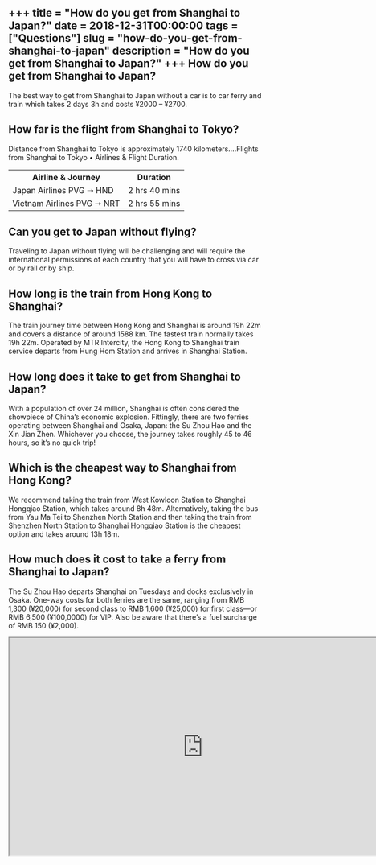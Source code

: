 +++
title = "How do you get from Shanghai to Japan?"
date = 2018-12-31T00:00:00
tags = ["Questions"]
slug = "how-do-you-get-from-shanghai-to-japan"
description = "How do you get from Shanghai to Japan?"
+++
How do you get from Shanghai to Japan?
--------------------------------------

The best way to get from Shanghai to Japan without a car is to car ferry and train which takes 2 days 3h and costs ¥2000 – ¥2700.

How far is the flight from Shanghai to Tokyo?
---------------------------------------------

Distance from Shanghai to Tokyo is approximately 1740 kilometers….Flights from Shanghai to Tokyo • Airlines &amp; Flight Duration.

<table><tr><th>Airline &amp; Journey</th><th>Duration</th></tr><tr><td>Japan Airlines PVG ➝ HND</td><td>2 hrs 40 mins</td></tr><tr><td>Vietnam Airlines PVG ➝ NRT</td><td>2 hrs 55 mins</td></tr></table>

Can you get to Japan without flying?
------------------------------------

Traveling to Japan without flying will be challenging and will require the international permissions of each country that you will have to cross via car or by rail or by ship.

How long is the train from Hong Kong to Shanghai?
-------------------------------------------------

The train journey time between Hong Kong and Shanghai is around 19h 22m and covers a distance of around 1588 km. The fastest train normally takes 19h 22m. Operated by MTR Intercity, the Hong Kong to Shanghai train service departs from Hung Hom Station and arrives in Shanghai Station.

How long does it take to get from Shanghai to Japan?
----------------------------------------------------

With a population of over 24 million, Shanghai is often considered the showpiece of China’s economic explosion. Fittingly, there are two ferries operating between Shanghai and Osaka, Japan: the Su Zhou Hao and the Xin Jian Zhen. Whichever you choose, the journey takes roughly 45 to 46 hours, so it’s no quick trip!

Which is the cheapest way to Shanghai from Hong Kong?
-----------------------------------------------------

We recommend taking the train from West Kowloon Station to Shanghai Hongqiao Station, which takes around 8h 48m. Alternatively, taking the bus from Yau Ma Tei to Shenzhen North Station and then taking the train from Shenzhen North Station to Shanghai Hongqiao Station is the cheapest option and takes around 13h 18m.

How much does it cost to take a ferry from Shanghai to Japan?
-------------------------------------------------------------

The Su Zhou Hao departs Shanghai on Tuesdays and docks exclusively in Osaka. One-way costs for both ferries are the same, ranging from RMB 1,300 (¥20,000) for second class to RMB 1,600 (¥25,000) for first class—or RMB 6,500 (¥100,0000) for VIP. Also be aware that there’s a fuel surcharge of RMB 150 (¥2,000).

<iframe allow="accelerometer; autoplay; clipboard-write; encrypted-media; gyroscope; picture-in-picture" allowfullscreen="" class="__youtube_prefs__  epyt-is-override  no-lazyload" data-no-lazy="1" data-origheight="433" data-origwidth="770" data-skipgform_ajax_framebjll="" height="433" id="_ytid_23423" loading="lazy" src="https://www.youtube.com/embed/r-BlRVHbTMc?enablejsapi=1&autoplay=0&cc_load_policy=0&cc_lang_pref=&iv_load_policy=1&loop=0&modestbranding=0&rel=1&fs=1&playsinline=0&autohide=2&theme=dark&color=red&controls=1&" title="YouTube player" width="770"></iframe>